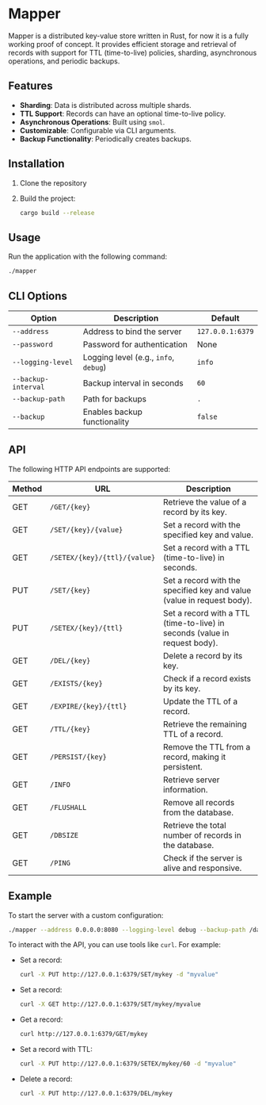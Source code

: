 # Mapper

Mapper is a distributed key-value store written in Rust, for now it is a fully working proof of concept. It provides efficient storage and retrieval of records with support for TTL (time-to-live) policies, sharding, asynchronous operations, and periodic backups.

## Features

- **Sharding**: Data is distributed across multiple shards.
- **TTL Support**: Records can have an optional time-to-live policy.
- **Asynchronous Operations**: Built using `smol`.
- **Customizable**: Configurable via CLI arguments.
- **Backup Functionality**: Periodically creates backups.

## Installation

1. Clone the repository
2. Build the project:

   ```bash
   cargo build --release
   ```

## Usage

Run the application with the following command:

```bash
./mapper
```

## CLI Options

| Option              | Description                              | Default               |
|---------------------|------------------------------------------|-----------------------|
| `--address`         | Address to bind the server               | `127.0.0.1:6379`      |
| `--password`        | Password for authentication              | None                  |
| `--logging-level`   | Logging level (e.g., `info`, `debug`)    | `info`                |
| `--backup-interval` | Backup interval in seconds               | `60`                  |
| `--backup-path`     | Path for backups                         | `.`                   |
| `--backup`          | Enables backup functionality             | `false`               |

## API

The following HTTP API endpoints are supported:

| Method | URL                  | Description                                                                 |
|--------|----------------------|-----------------------------------------------------------------------------|
| GET    | `/GET/{key}`         | Retrieve the value of a record by its key.                                  |
| GET    | `/SET/{key}/{value}` | Set a record with the specified key and value.                              |
| GET    | `/SETEX/{key}/{ttl}/{value}` | Set a record with a TTL (time-to-live) in seconds.                  |
| PUT    | `/SET/{key}`         | Set a record with the specified key and value (value in request body).      |
| PUT    | `/SETEX/{key}/{ttl}` | Set a record with a TTL (time-to-live) in seconds (value in request body).  |
| GET    | `/DEL/{key}`         | Delete a record by its key.                                                 |
| GET    | `/EXISTS/{key}`      | Check if a record exists by its key.                                        |
| GET    | `/EXPIRE/{key}/{ttl}`| Update the TTL of a record.                                                 |
| GET    | `/TTL/{key}`         | Retrieve the remaining TTL of a record.                                     |
| GET    | `/PERSIST/{key}`     | Remove the TTL from a record, making it persistent.                         |
| GET    | `/INFO`              | Retrieve server information.                                                |
| GET    | `/FLUSHALL`          | Remove all records from the database.                                       |
| GET    | `/DBSIZE`            | Retrieve the total number of records in the database.                       |
| GET    | `/PING`              | Check if the server is alive and responsive.                                |

## Example

To start the server with a custom configuration:

```bash
./mapper --address 0.0.0.0:8080 --logging-level debug --backup-path /data/backups --backup-interval 60
```

To interact with the API, you can use tools like `curl`. For example:

- Set a record:

  ```bash
  curl -X PUT http://127.0.0.1:6379/SET/mykey -d "myvalue"
  ```

- Set a record:

  ```bash
  curl -X GET http://127.0.0.1:6379/SET/mykey/myvalue
  ```

- Get a record:

  ```bash
  curl http://127.0.0.1:6379/GET/mykey
  ```

- Set a record with TTL:

  ```bash
  curl -X PUT http://127.0.0.1:6379/SETEX/mykey/60 -d "myvalue"
  ```

- Delete a record:

  ```bash
  curl -X PUT http://127.0.0.1:6379/DEL/mykey
  ```
